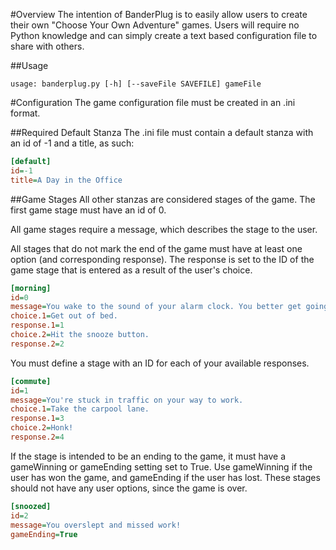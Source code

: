 #Overview
The intention of BanderPlug is to easily allow users to create their own "Choose Your Own Adventure" games. Users will require no Python knowledge and can simply create a text based configuration file to share with others.

##Usage
```CLI
usage: banderplug.py [-h] [--saveFile SAVEFILE] gameFile
```

#Configuration
The game configuration file must be created in an .ini format.

##Required Default Stanza
The .ini file must contain a default stanza with an id of -1 and a title, as such:

```ini
[default]
id=-1
title=A Day in the Office
```

##Game Stages
All other stanzas are considered stages of the game. The first game stage must have an id of 0.

All game stages require a message, which describes the stage to the user.

All stages that do not mark the end of the game must have at least one option (and corresponding response). The response is set to the ID of the game stage that is entered as a result of the user's choice.
```ini
[morning]
id=0
message=You wake to the sound of your alarm clock. You better get going to work.
choice.1=Get out of bed.
response.1=1
choice.2=Hit the snooze button.
response.2=2
```

You must define a stage with an ID for each of your available responses.
```ini
[commute]
id=1
message=You're stuck in traffic on your way to work.
choice.1=Take the carpool lane.
response.1=3
choice.2=Honk!
response.2=4
```

If the stage is intended to be an ending to the game, it must have a gameWinning or gameEnding setting set to True. Use gameWinning if the user has won the game, and gameEnding if the user has lost. These stages should not have any user options, since the game is over.
```ini
[snoozed]
id=2
message=You overslept and missed work!
gameEnding=True
```